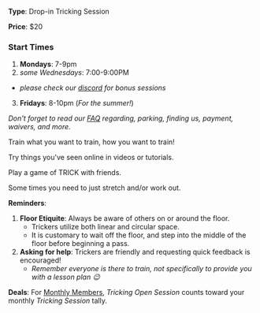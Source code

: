 **Type**: Drop-in Tricking Session

**Price**: $20

### Start Times

1.  **Mondays**: 7-9pm
2.  _some Wednesdays_: 7:00-9:00PM

- _please check our [discord](https://www.seattletricking.com/discord) for bonus sessions_

3.  **Fridays**: 8-10pm (_For the summer!_)

_Don't forget to read our [FAQ](./faq.html) regarding, parking, finding us, payment, waivers, and more._

Train what you want to train, how you want to train!

Try things you've seen online in videos or tutorials.

Play a game of TRICK with friends.

Some times you need to just stretch and/or work out.

**Reminders**:

1. **Floor Etiquite**: Always be aware of others on or around the floor.
   - Trickers utilize both linear and circular space.
   - It is customary to wait off the floor, and step into the middle of the floor before beginning a pass.
2. **Asking for help**: Trickers are friendly and requesting quick feedback is encouraged!
   - _Remember everyone is there to train, not specifically to provide you with a lesson plan 😉_

**Deals**: For [Monthly Members](./memberships.html), _Tricking Open Session_ counts toward your monthly _Tricking Session_ tally.
